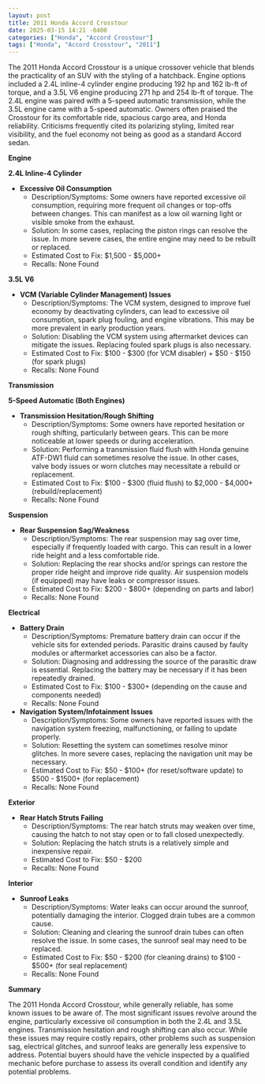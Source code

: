 ```yaml
---
layout: post
title: 2011 Honda Accord Crosstour
date: 2025-03-15 14:21 -0400
categories: ["Honda", "Accord Crosstour"]
tags: ["Honda", "Accord Crosstour", "2011"]
---
```

The 2011 Honda Accord Crosstour is a unique crossover vehicle that blends the practicality of an SUV with the styling of a hatchback. Engine options included a 2.4L inline-4 cylinder engine producing 192 hp and 162 lb-ft of torque, and a 3.5L V6 engine producing 271 hp and 254 lb-ft of torque. The 2.4L engine was paired with a 5-speed automatic transmission, while the 3.5L engine came with a 5-speed automatic. Owners often praised the Crosstour for its comfortable ride, spacious cargo area, and Honda reliability. Criticisms frequently cited its polarizing styling, limited rear visibility, and the fuel economy not being as good as a standard Accord sedan.

**Engine**

**2.4L Inline-4 Cylinder**

*   **Excessive Oil Consumption**
    *   Description/Symptoms: Some owners have reported excessive oil consumption, requiring more frequent oil changes or top-offs between changes. This can manifest as a low oil warning light or visible smoke from the exhaust.
    *   Solution: In some cases, replacing the piston rings can resolve the issue. In more severe cases, the entire engine may need to be rebuilt or replaced.
    *   Estimated Cost to Fix: $1,500 - $5,000+
    *   Recalls: None Found

**3.5L V6**

*   **VCM (Variable Cylinder Management) Issues**
    *   Description/Symptoms: The VCM system, designed to improve fuel economy by deactivating cylinders, can lead to excessive oil consumption, spark plug fouling, and engine vibrations. This may be more prevalent in early production years.
    *   Solution: Disabling the VCM system using aftermarket devices can mitigate the issues. Replacing fouled spark plugs is also necessary.
    *   Estimated Cost to Fix: $100 - $300 (for VCM disabler) + $50 - $150 (for spark plugs)
    *   Recalls: None Found

**Transmission**

**5-Speed Automatic (Both Engines)**

*   **Transmission Hesitation/Rough Shifting**
    *   Description/Symptoms: Some owners have reported hesitation or rough shifting, particularly between gears. This can be more noticeable at lower speeds or during acceleration.
    *   Solution: Performing a transmission fluid flush with Honda genuine ATF-DW1 fluid can sometimes resolve the issue. In other cases, valve body issues or worn clutches may necessitate a rebuild or replacement.
    *   Estimated Cost to Fix: $100 - $300 (fluid flush) to $2,000 - $4,000+ (rebuild/replacement)
    *   Recalls: None Found

**Suspension**

*   **Rear Suspension Sag/Weakness**
    *   Description/Symptoms: The rear suspension may sag over time, especially if frequently loaded with cargo. This can result in a lower ride height and a less comfortable ride.
    *   Solution: Replacing the rear shocks and/or springs can restore the proper ride height and improve ride quality. Air suspension models (if equipped) may have leaks or compressor issues.
    *   Estimated Cost to Fix: $200 - $800+ (depending on parts and labor)
    *   Recalls: None Found

**Electrical**

*   **Battery Drain**
    *   Description/Symptoms: Premature battery drain can occur if the vehicle sits for extended periods. Parasitic drains caused by faulty modules or aftermarket accessories can also be a factor.
    *   Solution: Diagnosing and addressing the source of the parasitic draw is essential. Replacing the battery may be necessary if it has been repeatedly drained.
    *   Estimated Cost to Fix: $100 - $300+ (depending on the cause and components needed)
    *   Recalls: None Found
*   **Navigation System/Infotainment Issues**
    *   Description/Symptoms: Some owners have reported issues with the navigation system freezing, malfunctioning, or failing to update properly.
    *   Solution: Resetting the system can sometimes resolve minor glitches. In more severe cases, replacing the navigation unit may be necessary.
    *   Estimated Cost to Fix: $50 - $100+ (for reset/software update) to $500 - $1500+ (for replacement)
    *   Recalls: None Found

**Exterior**

*   **Rear Hatch Struts Failing**
    *   Description/Symptoms: The rear hatch struts may weaken over time, causing the hatch to not stay open or to fall closed unexpectedly.
    *   Solution: Replacing the hatch struts is a relatively simple and inexpensive repair.
    *   Estimated Cost to Fix: $50 - $200
    *   Recalls: None Found

**Interior**

*   **Sunroof Leaks**
    *   Description/Symptoms: Water leaks can occur around the sunroof, potentially damaging the interior. Clogged drain tubes are a common cause.
    *   Solution: Cleaning and clearing the sunroof drain tubes can often resolve the issue. In some cases, the sunroof seal may need to be replaced.
    *   Estimated Cost to Fix: $50 - $200 (for cleaning drains) to $100 - $500+ (for seal replacement)
    *   Recalls: None Found

**Summary**

The 2011 Honda Accord Crosstour, while generally reliable, has some known issues to be aware of. The most significant issues revolve around the engine, particularly excessive oil consumption in both the 2.4L and 3.5L engines. Transmission hesitation and rough shifting can also occur. While these issues may require costly repairs, other problems such as suspension sag, electrical glitches, and sunroof leaks are generally less expensive to address. Potential buyers should have the vehicle inspected by a qualified mechanic before purchase to assess its overall condition and identify any potential problems.

